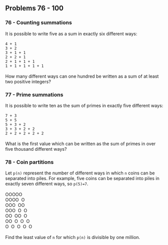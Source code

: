 ## Problems 76 - 100
### 76 - Counting summations
It is possible to write five as a sum in exactly six different ways:\
\
`4 + 1`\
`3 + 2`\
`3 + 1 + 1`\
`2 + 2 + 1`\
`2 + 1 + 1 + 1`\
`1 + 1 + 1 + 1 + 1`\
\
How many different ways can one hundred be written as a sum of at least two positive
integers?

### 77 - Prime summations
It is possible to write ten as the sum of primes in exactly five different ways:\
\
`7 + 3`\
`5 + 5`\
`5 + 3 + 2`\
`3 + 3 + 2 + 2`\
`2 + 2 + 2 + 2 + 2`\
\
What is the first value which can be written as the sum of primes in over five
thousand different ways?

### 78 - Coin partitions
Let `p(n)` represent the number of different ways in which `n` coins can be
separated into piles. For example, five coins can be separated into piles in
exactly seven different ways, so `p(5)=7`.\
\
OOOOO\
OOOO&nbsp;&nbsp;O\
OOO&nbsp;&nbsp;OO\
OOO&nbsp;&nbsp;O&nbsp;&nbsp;O\
OO&nbsp;&nbsp;OO&nbsp;&nbsp;O\
OO&nbsp;&nbsp;O&nbsp;&nbsp;O&nbsp;&nbsp;O\
O&nbsp;&nbsp;O&nbsp;&nbsp;O&nbsp;&nbsp;O&nbsp;&nbsp;O\
\
Find the least value of `n` for which `p(n)` is divisible by one million.
